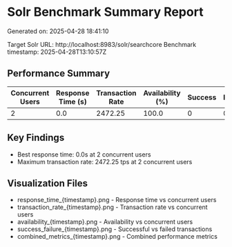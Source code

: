 # Solr Benchmark Summary Report

Generated on: 2025-04-28 18:41:10

Target Solr URL: http://localhost:8983/solr/searchcore
Benchmark timestamp: 2025-04-28T13:10:57Z

## Performance Summary

| Concurrent Users | Response Time (s) | Transaction Rate | Availability (%) | Success | Failures |
|------------------|------------------|-----------------|-----------------|---------|----------|
| 2 | 0.0 | 2472.25 | 100.0 | 0 | 0 |

## Key Findings

- Best response time: 0.0s at 2 concurrent users
- Maximum transaction rate: 2472.25 tps at 2 concurrent users

## Visualization Files

- response_time_{timestamp}.png - Response time vs concurrent users
- transaction_rate_{timestamp}.png - Transaction rate vs concurrent users
- availability_{timestamp}.png - Availability vs concurrent users
- success_failure_{timestamp}.png - Successful vs failed transactions
- combined_metrics_{timestamp}.png - Combined performance metrics

